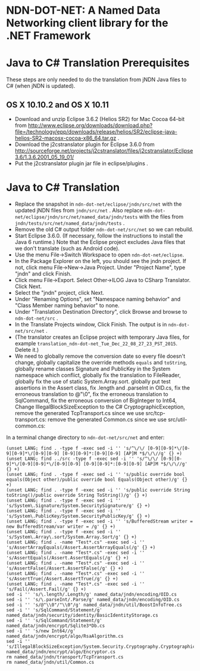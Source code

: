 NDN-DOT-NET:  A Named Data Networking client library for the .NET Framework
===========================================================================

Java to C# Translation Prerequisites
====================================
These steps are only needed to do the translation from jNDN Java files to C#
(when jNDN is updated).

## OS X 10.10.2 and OS X 10.11

* Download and unzip Eclipse 3.6.2 (Helios SR2) for Mac Cocoa 64-bit from
  http://www.eclipse.org/downloads/download.php?file=/technology/epp/downloads/release/helios/SR2/eclipse-java-helios-SR2-macosx-cocoa-x86_64.tar.gz .
* Download the j2cstranslator plugin for Eclipse 3.6.0 from
  http://sourceforge.net/projects/j2cstranslator/files/j2cstranslator/Eclipse3.6/1.3.6.2001_05_19_01/
* Put the j2cstranslator plugin jar file in eclipse/plugins .

Java to C# Translation
======================
* Replace the snapshot in `ndn-dot-net/eclipse/jndn/src/net` with the updated jNDN
  files from `jndn/src/net` . Also replace `ndn-dot-net/eclipse/jndn/src/net/named_data/jndn/tests`
  with the files from `jndn/tests/src/net/named_data/jndn/tests` .
* Remove the old C# output folder `ndn-dot-net/src/net` so we can rebuild.
* Start Eclipse 3.6.0. (If necessary, follow the instructions to install the Java 6 runtime.)
  Note that the Eclipse project excludes Java files that we don't translate (such as Android code).
* Use the menu File->Switch Workspace to open `ndn-dot-net/eclipse`.
* In the Package Explorer on the left, you should see the jndn project. If not, click menu
  File->New->Java Project. Under "Project Name", type "jndn" and click Finish.
* Click menu File->Export. Select Other->ILOG Java to CSharp Translator. Click Next.
* Select the "jndn" project, click Next.
* Under "Renaming Options", set "Namespace naming behavior" and "Class Member naming behavior" to none.
* Under "Translation Destination Directory", click Browse and browse to `ndn-dot-net/src` .
* In the Translate Projects window, Click Finish. The output is in `ndn-dot-net/src/net` .
* (The translator creates an Eclipse project with temporary Java files, for example `translation_ndn-dot-net_Tue_Dec_22_08_27_23_PST_2015`. Delete it.)
* We need to globally remove the conversion date so every file doesn't change,
  globally capitalize the override methods `equals` and `toString`,
  globally rename classes Signature and PublicKey in the System namespace which conflict,
  globally fix the translation to FileReader,
  globally fix the use of static System.Array.sort.
  globally put test assertions in the Assert class,
  fix .length and .parseInt in OID.cs,
  fix the erroneous translation to @"\0",
  fix the erroneous translation to SqlCommand,
  fix the erroneous conversion of BigInteger to Int64,
  Change IllegalBlockSizeException to the C# CryptographicException,
  remove the generated TcpTransport.cs since we use src/tcp-transport.cs:
  remove the generated Common.cs since we use src/util-common.cs:

In a terminal change directory to `ndn-dot-net/src/net` and enter:

    (unset LANG; find . -type f -exec sed -i '' 's/^\/\/ [0-9][0-9]*\/[0-9][0-9]*\/[0-9][0-9] [0-9][0-9]*:[0-9][0-9] [AP]M *$/\/\//g' {} +)
    (unset LANG; find ../src -type f -exec sed -i '' 's/^\/\/ [0-9][0-9]*\/[0-9][0-9]*\/[0-9][0-9] [0-9][0-9]*:[0-9][0-9] [AP]M *$/\/\//g' {} +)
    (unset LANG; find . -type f -exec sed -i '' 's/public override bool equals(Object other)/public override bool Equals(Object other)/g' {} +)
    (unset LANG; find . -type f -exec sed -i '' 's/public override String toString()/public override String ToString()/g' {} +)
    (unset LANG; find . -type f -exec sed -i '' 's/System\.Signature/System.SecuritySignature/g' {} +)
    (unset LANG; find . -type f -exec sed -i '' 's/System\.PublicKey/System.SecurityPublicKey/g' {} +)
    (unset LANG; find . -type f -exec sed -i '' 's/BufferedStream writer = new BufferedStream/var writer = /g' {} +)
    (unset LANG; find . -type f -exec sed -i '' 's/System\.Array\.sort/System.Array.Sort/g' {} +)
    (unset LANG; find . -name "Test*.cs" -exec sed -i '' 's/AssertArrayEquals(/Assert.AssertArrayEquals(/g' {} +)
    (unset LANG; find . -name "Test*.cs" -exec sed -i '' 's/AssertEquals(/Assert.AssertEquals(/g' {} +)
    (unset LANG; find . -name "Test*.cs" -exec sed -i '' 's/AssertFalse(/Assert.AssertFalse(/g' {} +)
    (unset LANG; find . -name "Test*.cs" -exec sed -i '' 's/AssertTrue(/Assert.AssertTrue(/g' {} +)
    (unset LANG; find . -name "Test*.cs" -exec sed -i '' 's/Fail(/Assert.Fail(/g' {} +)
    sed -i '' 's/\.length/.Length/g' named_data/jndn/encoding/OID.cs
    sed -i '' 's/\.parseInt/.Parse/g' named_data/jndn/encoding/OID.cs
    sed -i '' 's/@"\\0"/"\\0"/g' named_data/jndn/util/BoostInfoTree.cs
    sed -i '' 's/SqlCommand/Statement/g' named_data/jndn/security/identity/BasicIdentityStorage.cs
    sed -i '' 's/SqlCommand/Statement/g' named_data/jndn/encrypt/Sqlite3*Db.cs
    sed -i '' 's/new Int64//g' named_data/jndn/encrypt/algo/RsaAlgorithm.cs
    sed -i '' 's/IllegalBlockSizeException/System.Security.Cryptography.CryptographicException/g' named_data/jndn/encrypt/algo/Encryptor.cs
    rm named_data/jndn/transport/TcpTransport.cs
    rm named_data/jndn/util/Common.cs
